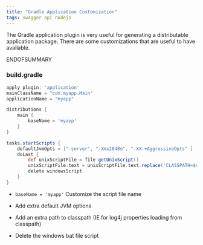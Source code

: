 ```yaml
---
title: "Gradle Application Customization"
tags: swagger api nodejs
---
```


The Gradle application plugin is very useful for generating a distributable application package. There are some customizations that are useful to have available.

ENDOFSUMMARY

### build.gradle

``` gradle
apply plugin: 'application'
mainClassName = "com.myapp.Main"
applicationName = "myapp"

distributions {
    main {
        baseName = 'myapp'
    }
}

tasks.startScripts {
    defaultJvmOpts = ["-server", "-Xmx2048m", "-XX:+AggressiveOpts" ]
    doLast {
        def unixScriptFile = file getUnixScript()
        unixScriptFile.text = unixScriptFile.text.replace('CLASSPATH=$APP_HOME/lib', 'CLASSPATH=$APP_HOME/config/:$APP_HOME/lib')
        delete windowsScript
    }
}
```

* `baseName = 'myapp'` Customize the script file name

* Add extra default JVM options

* Add an extra path to classpath (IE for log4j properties loading from classpath)

* Delete the windows bat file script
